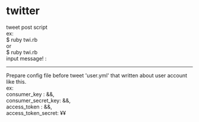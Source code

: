 # twitter<br>
tweet post script<br>
ex:<br>
  $ ruby twi.rb <tweet message><br>
or<br>
  $ ruby twi.rb <br>
  input message! :<tweet messate><br>
***
Prepare config file before tweet 'user.yml' that written about user account like this.<br>
ex:<br>
consumer_key       : &&<your consumer key>, <br>
consumer_secret_key: &&<your consumer secret key>,<br>
access_token       : &&<your access_token>,<br>
access_token_secret: ¥¥<your access_token><br>
